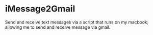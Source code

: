 # iMessage2Gmail
Send and receive text messages via a script that runs on my macbook; allowing me to send and receive message via gmail.
